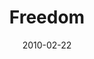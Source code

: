 ---
layout: music 
title: "Freedom"
series: "Free"
date: 2010-02-22 
description: "Brian Tome discusses how freedom is real and is possible for all of us."
audio: "http://s3.amazonaws.com/crossroadsaudiomessages/FREE1.mp3"
audio-duration: "31:11"
src: "http://www.crossroads.net/players/media/series/Free_190x110.jpg"
---